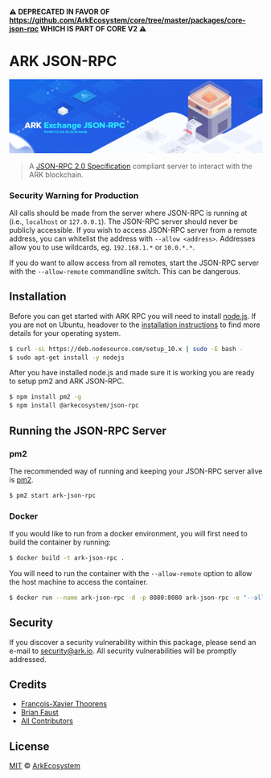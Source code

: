 **:warning: DEPRECATED IN FAVOR OF https://github.com/ArkEcosystem/core/tree/master/packages/core-json-rpc WHICH IS PART OF CORE V2 :warning:**

# ARK JSON-RPC

<p align="center">
    <img src="https://github.com/ArkEcosystem/ARK-JSON-RPC/blob/master/banner.png" />
</p>


> A [JSON-RPC 2.0 Specification](http://www.jsonrpc.org/specification) compliant server to interact with the ARK blockchain.

### Security Warning for Production

All calls should be made from the server where JSON-RPC is running at (i.e., `localhost` or `127.0.0.1`). The JSON-RPC server should never be publicly accessible. If you wish to access JSON-RPC server from a remote address, you can whitelist the address with `--allow <address>`. Addresses allow you to use wildcards, eg. `192.168.1.*` or `10.0.*.*`.

If you do want to allow access from all remotes, start the JSON-RPC server with the `--allow-remote` commandline switch. This can be dangerous.

## Installation

Before you can get started with ARK RPC you will need to install [node.js](https://nodejs.org/). If you are not on Ubuntu, headover to the [installation instructions](https://nodejs.org/en/download/package-manager/) to find more details for your operating system.

```bash
$ curl -sL https://deb.nodesource.com/setup_10.x | sudo -E bash -
$ sudo apt-get install -y nodejs
```

After you have installed node.js and made sure it is working you are ready to setup pm2 and ARK JSON-RPC.

```bash
$ npm install pm2 -g
$ npm install @arkecosystem/json-rpc
```

## Running the JSON-RPC Server

### pm2

The recommended way of running and keeping your JSON-RPC server alive is [pm2](http://pm2.keymetrics.io/).

```bash
$ pm2 start ark-json-rpc
```

### Docker

If you would like to run from a docker environment, you will first need to build the container by running:

```bash
$ docker build -t ark-json-rpc .
```

You will need to run the container with the `--allow-remote` option to allow the host machine to access the container.

```bash
$ docker run --name ark-json-rpc -d -p 8080:8080 ark-json-rpc -e "--allow-remote"
```

## Security

If you discover a security vulnerability within this package, please send an e-mail to security@ark.io. All security vulnerabilities will be promptly addressed.

## Credits

- [François-Xavier Thoorens](https://github.com/fix)
- [Brian Faust](https://github.com/faustbrian)
- [All Contributors](./contributors)

## License

[MIT](LICENSE) © [ArkEcosystem](https://ark.io)
